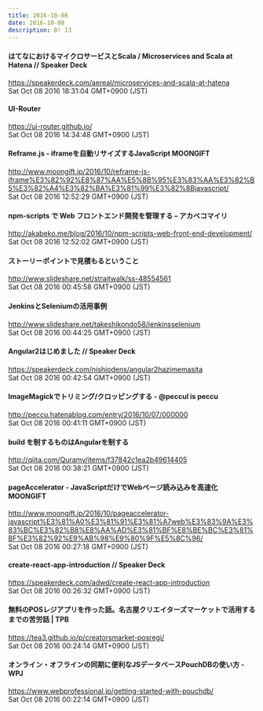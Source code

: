 ```yaml
---
title: 2016-10-08
date: 2016-10-08
description: B! 13
---
```


#### はてなにおけるマイクロサービスとScala / Microservices and Scala at Hatena // Speaker Deck
https://speakerdeck.com/aereal/microservices-and-scala-at-hatena<br>
Sat Oct 08 2016 18:31:04 GMT+0900 (JST)<br>


#### UI-Router
https://ui-router.github.io/<br>
Sat Oct 08 2016 14:34:48 GMT+0900 (JST)<br>


#### Reframe.js - iframeを自動リサイズするJavaScript MOONGIFT
http://www.moongift.jp/2016/10/reframe-js-iframe%E3%82%92%E8%87%AA%E5%8B%95%E3%83%AA%E3%82%B5%E3%82%A4%E3%82%BA%E3%81%99%E3%82%8Bjavascript/<br>
Sat Oct 08 2016 12:52:29 GMT+0900 (JST)<br>


#### npm-scripts で Web フロントエンド開発を管理する – アカベコマイリ
http://akabeko.me/blog/2016/10/npm-scripts-web-front-end-development/<br>
Sat Oct 08 2016 12:52:02 GMT+0900 (JST)<br>


#### ストーリーポイントで見積もるということ
http://www.slideshare.net/straitwalk/ss-48554561<br>
Sat Oct 08 2016 00:45:58 GMT+0900 (JST)<br>


#### JenkinsとSeleniumの活用事例
http://www.slideshare.net/takeshikondo58/jenkinsselenium<br>
Sat Oct 08 2016 00:44:25 GMT+0900 (JST)<br>


#### Angular2はじめました // Speaker Deck
https://speakerdeck.com/nishiodens/angular2hazimemasita<br>
Sat Oct 08 2016 00:42:54 GMT+0900 (JST)<br>


#### ImageMagickでトリミング/クロッピングする - @peccul is peccu
http://peccu.hatenablog.com/entry/2016/10/07/000000<br>
Sat Oct 08 2016 00:41:11 GMT+0900 (JST)<br>


#### build を制するものはAngularを制する
http://qiita.com/Quramy/items/f37842c1ea2b49614405<br>
Sat Oct 08 2016 00:38:21 GMT+0900 (JST)<br>


#### pageAccelerator - JavaScriptだけでWebページ読み込みを高速化 MOONGIFT
http://www.moongift.jp/2016/10/pageaccelerator-javascript%E3%81%A0%E3%81%91%E3%81%A7web%E3%83%9A%E3%83%BC%E3%82%B8%E8%AA%AD%E3%81%BF%E8%BE%BC%E3%81%BF%E3%82%92%E9%AB%98%E9%80%9F%E5%8C%96/<br>
Sat Oct 08 2016 00:27:18 GMT+0900 (JST)<br>


#### create-react-app-introduction // Speaker Deck
https://speakerdeck.com/adwd/create-react-app-introduction<br>
Sat Oct 08 2016 00:26:32 GMT+0900 (JST)<br>


#### 無料のPOSレジアプリを作った話。名古屋クリエイターズマーケットで活用するまでの苦労話 | TPB
https://tea3.github.io/p/creatorsmarket-posregi/<br>
Sat Oct 08 2016 00:24:14 GMT+0900 (JST)<br>


#### オンライン・オフラインの同期に便利なJSデータベースPouchDBの使い方 - WPJ
https://www.webprofessional.jp/getting-started-with-pouchdb/<br>
Sat Oct 08 2016 00:22:14 GMT+0900 (JST)<br>


